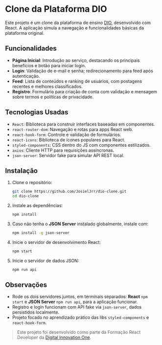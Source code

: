 # Clone da Plataforma DIO

Este projeto é um clone da plataforma de ensino [DIO](https://www.dio.me/), desenvolvido com React. A aplicação simula a navegação e funcionalidades básicas da plataforma original.

## Funcionalidades

- **Página Inicial**: Introdução ao serviço, destacando os principais benefícios e botão para iniciar login.
- **Login**: Validação de e-mail e senha; redirecionamento para feed após autenticação.
- **Feed**: Lista de conteúdos e ranking de usuários, com postagens recentes e melhores classificados.
- **Registro**: Formulário para criação de conta com validação e mensagem sobre termos e políticas de privacidade.

## Tecnologias Usadas

- `React`: Biblioteca para construir interfaces baseadas em componentes.
- `react-router-dom`: Navegação e rotas para apps React web.
- `react-hook-form`: Controle e validação de formulários.
- `react-icons`: Biblioteca de ícones populares para React.
- `styled-components`: CSS dentro do JS com componentes estilizados.
- `axios`: Cliente HTTP para requisições assíncronas.
- `json-server`: Servidor fake para simular API REST local.

## Instalação

1. Clone o repositório:
   ```bash
   git clone https://github.com/JosielJrr/dio-clone.git
   cd dio-clone
   ```
2. Instale as dependências:
   ```bash
   npm install
   ```
3. Caso não tenha o **JSON Server** instalado globalmente, instale com:

   ```bash
   npm install -g json-server
   ```
4. Inicie o servidor de desenvolvimento React:

   ```bash
   npm start
   ```
5. Inicie o servidor de dados JSON:
   ```bash
   npm run api
   ```

## Observações

- Rode os dois servidores juntos, em terminais separados: **React** `npm start` e **JSON Server** `npm run api`, para a aplicação funcionar.
- Registro e login funcionam com API fake via `json-server`, dados persistidos localmente.
- Projeto focado no aprendizado prático das libs `styled-components` e `react-hook-form`.

> Este projeto foi desenvolvido como parte da Formação React Developer da [Digital Innovation One](https://www.dio.me/).
